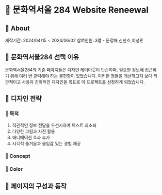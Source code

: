 # 🏫 문화역서울 284 Website Reneewal



## 🚂 About
제작기간: 2024/04/15 ~ 2024/06/02
참여인원: 3명 - 문정해,신현호,이성민

## 🚂 문화역서울284 선택 이유
문화역서울284의 기존 페이지들은 디자인 레이아웃이 단순하며, 필요한 정보에 접근하기 위해 여러 번 클릭해야 하는 불편함이 있었습니다. 이러한 점들을 개선하고자 보다 직관적이고 사용자 친화적인 디자인을 목표로 이 프로젝트를 선정하게 되었습니다.

## 🚂 디자인 전략

### 🚂 목적
1. 직관적인 정보 전달을 우선시하여 텍스트 최소화
2. 다양한 그림과 사진 활용
3. 애니메이션 효과 추가
4. 시각적 즐거움과 몰입감 있는 경험 제공
### 🚂 Concept

### 🚂 Color

## 🚂 페이지의 구성과 동작


